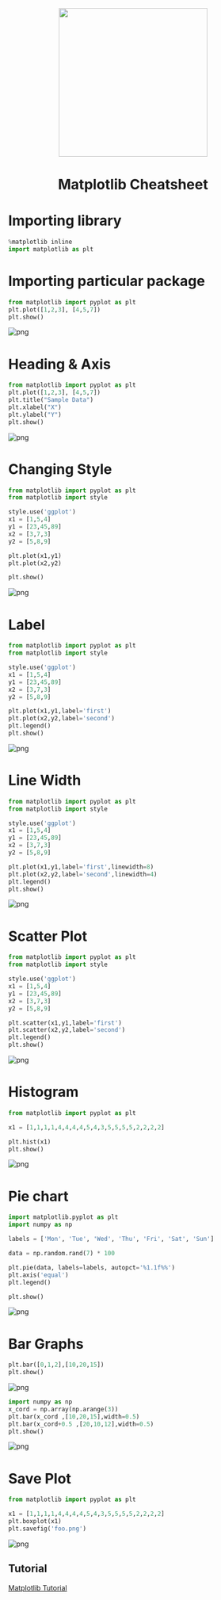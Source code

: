 <div align="center">
  <img src="https://github.com/matplotlib/matplotlib/blob/main/doc/_static/matplotlib-icon.svg" width="300px"/>
</div>
<h1 align="center">Matplotlib Cheatsheet</h1>

# Importing library


```python
%matplotlib inline
import matplotlib as plt
```

# Importing particular package


```python
from matplotlib import pyplot as plt
plt.plot([1,2,3], [4,5,7])
plt.show()
```


    
![png](https://github.com/ksalokya/matplotlib/blob/main/assets/output_3_0.png)
    


# Heading & Axis


```python
from matplotlib import pyplot as plt
plt.plot([1,2,3], [4,5,7])
plt.title("Sample Data")
plt.xlabel("X")
plt.ylabel("Y")
plt.show()
```


    
![png](https://github.com/ksalokya/matplotlib/blob/main/assets/output_5_0.png)
    


# Changing Style


```python
from matplotlib import pyplot as plt
from matplotlib import style

style.use('ggplot')
x1 = [1,5,4]
y1 = [23,45,89]
x2 = [3,7,3]
y2 = [5,8,9]

plt.plot(x1,y1)
plt.plot(x2,y2)

plt.show()
```


    
![png](https://github.com/ksalokya/matplotlib/blob/main/assets/output_7_0.png)
    


# Label


```python
from matplotlib import pyplot as plt
from matplotlib import style

style.use('ggplot')
x1 = [1,5,4]
y1 = [23,45,89]
x2 = [3,7,3]
y2 = [5,8,9]

plt.plot(x1,y1,label='first')
plt.plot(x2,y2,label='second')
plt.legend()
plt.show()
```


    
![png](https://github.com/ksalokya/matplotlib/blob/main/assets/output_9_0.png)
    


# Line Width


```python
from matplotlib import pyplot as plt
from matplotlib import style

style.use('ggplot')
x1 = [1,5,4]
y1 = [23,45,89]
x2 = [3,7,3]
y2 = [5,8,9]

plt.plot(x1,y1,label='first',linewidth=8)
plt.plot(x2,y2,label='second',linewidth=4)
plt.legend()
plt.show()
```


    
![png](https://github.com/ksalokya/matplotlib/blob/main/assets/output_11_0.png)
    


# Scatter Plot


```python
from matplotlib import pyplot as plt
from matplotlib import style

style.use('ggplot')
x1 = [1,5,4]
y1 = [23,45,89]
x2 = [3,7,3]
y2 = [5,8,9]

plt.scatter(x1,y1,label='first')
plt.scatter(x2,y2,label='second')
plt.legend()
plt.show()
```


    
![png](https://github.com/ksalokya/matplotlib/blob/main/assets/output_13_0.png)
    


# Histogram


```python
from matplotlib import pyplot as plt

x1 = [1,1,1,1,4,4,4,4,5,4,3,5,5,5,5,2,2,2,2]

plt.hist(x1)
plt.show()
```


    
![png](https://github.com/ksalokya/matplotlib/blob/main/assets/output_15_0.png)
    


# Pie chart


```python
import matplotlib.pyplot as plt
import numpy as np

labels = ['Mon', 'Tue', 'Wed', 'Thu', 'Fri', 'Sat', 'Sun']

data = np.random.rand(7) * 100

plt.pie(data, labels=labels, autopct='%1.1f%%')
plt.axis('equal')
plt.legend()

plt.show()
```


    
![png](https://github.com/ksalokya/matplotlib/blob/main/assets/output_17_0.png)
    



# Bar Graphs


```python
plt.bar([0,1,2],[10,20,15])
plt.show()
```


    
![png](https://github.com/ksalokya/matplotlib/blob/main/assets/output_19_0.png)
    



```python
import numpy as np
x_cord = np.array(np.arange(3))
plt.bar(x_cord ,[10,20,15],width=0.5)
plt.bar(x_cord+0.5 ,[20,10,12],width=0.5)
plt.show()
```


    
![png](https://github.com/ksalokya/matplotlib/blob/main/assets/output_20_0.png)
    


# Save Plot


```python
from matplotlib import pyplot as plt

x1 = [1,1,1,1,4,4,4,4,5,4,3,5,5,5,5,2,2,2,2]
plt.boxplot(x1)
plt.savefig('foo.png')
```


    
![png](https://github.com/ksalokya/matplotlib/blob/main/assets/output_22_0.png)
    
    

## Tutorial
[Matplotlib Tutorial](https://youtu.be/VFsRLjSc8GA)

